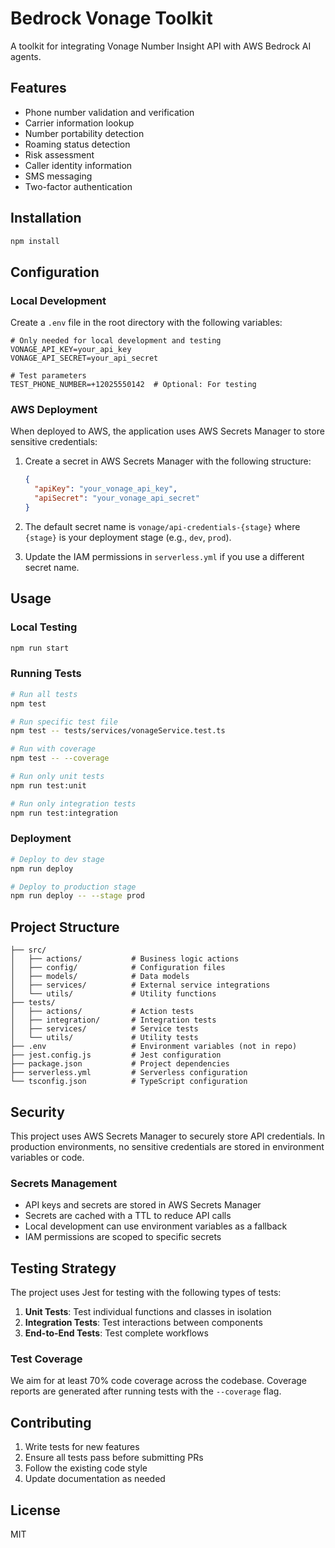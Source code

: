 # Bedrock Vonage Toolkit

A toolkit for integrating Vonage Number Insight API with AWS Bedrock AI agents.

## Features

- Phone number validation and verification
- Carrier information lookup
- Number portability detection
- Roaming status detection
- Risk assessment
- Caller identity information
- SMS messaging
- Two-factor authentication

## Installation

```bash
npm install
```

## Configuration

### Local Development

Create a `.env` file in the root directory with the following variables:

```
# Only needed for local development and testing
VONAGE_API_KEY=your_api_key
VONAGE_API_SECRET=your_api_secret

# Test parameters
TEST_PHONE_NUMBER=+12025550142  # Optional: For testing
```

### AWS Deployment

When deployed to AWS, the application uses AWS Secrets Manager to store sensitive credentials:

1. Create a secret in AWS Secrets Manager with the following structure:
   ```json
   {
     "apiKey": "your_vonage_api_key",
     "apiSecret": "your_vonage_api_secret"
   }
   ```

2. The default secret name is `vonage/api-credentials-{stage}` where `{stage}` is your deployment stage (e.g., `dev`, `prod`).

3. Update the IAM permissions in `serverless.yml` if you use a different secret name.

## Usage

### Local Testing

```bash
npm run start
```

### Running Tests

```bash
# Run all tests
npm test

# Run specific test file
npm test -- tests/services/vonageService.test.ts

# Run with coverage
npm test -- --coverage

# Run only unit tests
npm run test:unit

# Run only integration tests
npm run test:integration
```

### Deployment

```bash
# Deploy to dev stage
npm run deploy

# Deploy to production stage
npm run deploy -- --stage prod
```

## Project Structure

```
├── src/
│   ├── actions/           # Business logic actions
│   ├── config/            # Configuration files
│   ├── models/            # Data models
│   ├── services/          # External service integrations
│   └── utils/             # Utility functions
├── tests/
│   ├── actions/           # Action tests
│   ├── integration/       # Integration tests
│   ├── services/          # Service tests
│   └── utils/             # Utility tests
├── .env                   # Environment variables (not in repo)
├── jest.config.js         # Jest configuration
├── package.json           # Project dependencies
├── serverless.yml         # Serverless configuration
└── tsconfig.json          # TypeScript configuration
```

## Security

This project uses AWS Secrets Manager to securely store API credentials. In production environments, no sensitive credentials are stored in environment variables or code.

### Secrets Management

- API keys and secrets are stored in AWS Secrets Manager
- Secrets are cached with a TTL to reduce API calls
- Local development can use environment variables as a fallback
- IAM permissions are scoped to specific secrets

## Testing Strategy

The project uses Jest for testing with the following types of tests:

1. **Unit Tests**: Test individual functions and classes in isolation
2. **Integration Tests**: Test interactions between components
3. **End-to-End Tests**: Test complete workflows

### Test Coverage

We aim for at least 70% code coverage across the codebase. Coverage reports are generated after running tests with the `--coverage` flag.

## Contributing

1. Write tests for new features
2. Ensure all tests pass before submitting PRs
3. Follow the existing code style
4. Update documentation as needed

## License

MIT

